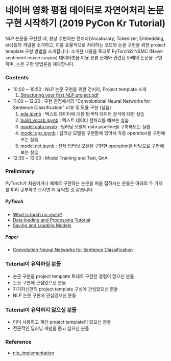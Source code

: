 # 네이버 영화 평점 데이터로 자연어처리 논문 구현 시작하기 (2019 PyCon Kr Tutorial)

NLP 논문을 구현할 때, 항상 수반하는 전처리(Vocabulary, Tokenizer, Embedding, etc)등의 개념을 소개하고, 이를 효율적으로 처리하는 코드와 논문 구현을 위한 project template 구성 방법을 소개합니다. 소개한 내용을 토대로 PyTorch와 NSMC (Naver sentiment movie corpus) 데이터셋을 이용 분류 문제와 관련된 아래의 논문을 구현하며, 논문 구현 방법론을 체득합니다.

### Contents
+ 10:00 ~ 10:50 : NLP 논문 구현을 위한 전처리, Project template 소개
	1. [Structuring your first NLP project.pdf](https://github.com/aisolab/strnlp/blob/master/materials/190815_Structuring%20your%20first%20NLP%20project.pdf)
+ 11:00 ~ 12:20 : 구현 관점에서의 "Convolutional Neural Networks for Sentence Classification" 리뷰 및 모듈 구현 (실습)
	1. [eda.ipynb](https://nbviewer.jupyter.org/github/aisolab/strnlp/blob/master/exercise/eda.ipynb) : 텍스트 데이터에 대한 탐색적 데이터 분석에 대한 실습
	2. [build_vocab.ipynb](https://nbviewer.jupyter.org/github/aisolab/strnlp/blob/master/exercise/build_vocab.ipynb) : 텍스트 데이터 전처리를 해보는 실습
	3. [model.data.ipynb](https://nbviewer.jupyter.org/github/aisolab/strnlp/blob/master/exercise/model.data.ipynb) : 딥러닝 모델의 data pipeline을 구축해보는 실습
	4. [model.ops.ipynb](https://github.com/aisolab/strnlp/blob/master/exercise/model.ops.ipynb) : 딥러닝 모델을 구현함에 있어서 각종 operation을 구현해 보는 실습
	5. [model.net.ipynb](https://github.com/aisolab/strnlp/blob/master/exercise/model.net.ipynb) : 전체 딥러닝 모델을 구현한 operation을 바탕으로 구현해보는 실습
+ 12:30 ~ 13:00 : Model Training and Test, QnA

### Preliminary
PyTorch가 처음이거나 예제로 구현하는 논문을 처음 접하시는 분들은 아래의 두 가지를 미리 공부하고 오시면 더 유익할 것 같습니다.

##### PyTorch
+ [What is torch.nn really?](https://pytorch.org/tutorials/beginner/nn_tutorial.html#what-is-torch-nn-really)
+ [Data loading and Processing Tutorial](https://pytorch.org/tutorials/beginner/data_loading_tutorial.html#data-loading-and-processing-tutorial)
+ [Saving and Loading Models](https://pytorch.org/tutorials/beginner/saving_loading_models.html#saving-and-loading-models)

##### Paper 
+ [Convolution Neural Networks for Sentence Classification](https://arxiv.org/abs/1408.5882)

### Tutorial이 유익하실 분들
- 논문 구현을 project template 토대로 구현한 경험이 없으신 분들
- 논문 구현에 관심있으신 분들
- 자기자신만의 project template 구성에 관심있으신 분들
- NLP 논문 구현에 관심있으신 분들

### Tutorial이 유익하지 않으실 분들
- 이미 사용하고 계신 project template이 있으신 분들
- 전문적인 딥러닝 개념을 듣고 싶으신 분들

### Reference
- [nlp_implementation](https://github.com/aisolab/nlp_implementation)
